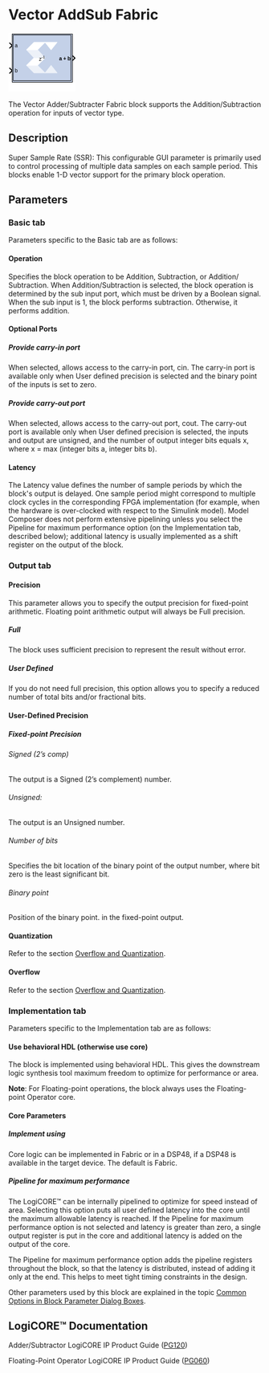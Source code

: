 # Vector AddSub Fabric


![](./Images/block.png)

The Vector Adder/Subtracter Fabric block supports the
Addition/Subtraction operation for inputs of vector type.

## Description

Super Sample Rate (SSR): This configurable GUI parameter is primarily
used to control processing of multiple data samples on each sample
period. This blocks enable 1-D vector support for the primary block
operation.

## Parameters

### Basic tab  
Parameters specific to the Basic tab are as follows:

#### Operation  
Specifies the block operation to be Addition, Subtraction, or Addition/
Subtraction. When Addition/Subtraction is selected, the block operation
is determined by the sub input port, which must be driven by a Boolean
signal. When the sub input is 1, the block performs subtraction.
Otherwise, it performs addition.

#### Optional Ports  
##### Provide carry-in port  
When selected, allows access to the carry-in port, cin. The carry-in
port is available only when User defined precision is selected and the
binary point of the inputs is set to zero.

##### Provide carry-out port  
When selected, allows access to the carry-out port, cout. The
carry-out port is available only when User defined precision is
selected, the inputs and output are unsigned, and the number of output
integer bits equals x, where x = max (integer bits a, integer bits
b).

#### Latency  
The Latency value defines the number of sample periods by which the
block's output is delayed. One sample period might correspond to
multiple clock cycles in the corresponding FPGA implementation (for
example, when the hardware is over-clocked with respect to the Simulink
model). Model Composer does not perform extensive pipelining unless you
select the Pipeline for maximum performance option (on the
Implementation tab, described below); additional latency is usually
implemented as a shift register on the output of the block.


### Output tab  
#### Precision  
This parameter allows you to specify the output precision for
fixed-point arithmetic. Floating point arithmetic output will always be
Full precision.

##### Full  
The block uses sufficient precision to represent the result without
error.

##### User Defined  
If you do not need full precision, this option allows you to specify a
reduced number of total bits and/or fractional bits.

#### User-Defined Precision  
##### Fixed-point Precision  
###### Signed (2’s comp)
The output is a Signed (2’s complement) number.

###### Unsigned: 
The output is an Unsigned number.

###### Number of bits
Specifies the bit location of the binary point of the output number,
where bit zero is the least significant bit.

###### Binary point
Position of the binary point. in the fixed-point output.

#### Quantization  
Refer to the section [Overflow and
Quantization](common-options-in-block-parameter-dialog-boxes-aa1032308.html#val1538085362909__aa1032322).

#### Overflow  
Refer to the section [Overflow and
Quantization](common-options-in-block-parameter-dialog-boxes-aa1032308.html#val1538085362909__aa1032322).

### Implementation tab  
Parameters specific to the Implementation tab are as follows:

#### Use behavioral HDL (otherwise use core)  
The block is implemented using behavioral HDL. This gives the downstream
logic synthesis tool maximum freedom to optimize for performance or
area.

**Note**: For Floating-point operations, the block always uses the
Floating-point Operator core.

#### Core Parameters  
##### Implement using  
Core logic can be implemented in Fabric or in a DSP48, if a DSP48 is
available in the target device. The default is Fabric.

##### Pipeline for maximum performance  
The LogiCORE™ can be internally pipelined to optimize for speed
instead of area. Selecting this option puts all user defined latency
into the core until the maximum allowable latency is reached. If the
Pipeline for maximum performance option is not selected and latency is
greater than zero, a single output register is put in the core and
additional latency is added on the output of the core.

The Pipeline for maximum performance option adds the pipeline registers
throughout the block, so that the latency is distributed, instead of
adding it only at the end. This helps to meet tight timing constraints
in the design.

Other parameters used by this block are explained in the topic [Common
Options in Block Parameter Dialog
Boxes](common-options-in-block-parameter-dialog-boxes-aa1032308.html).

## LogiCORE™ Documentation

Adder/Subtractor LogiCORE IP Product Guide
([PG120](https://docs.xilinx.com/access/sources/ud/document?isLatest=true&url=pg120-c-addsub&ft:locale=en-US))

Floating-Point Operator LogiCORE IP Product Guide
([PG060](https://docs.xilinx.com/access/sources/ud/document?isLatest=true&url=pg060-floating-point&ft:locale=en-US))
